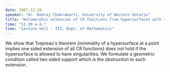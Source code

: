 ```yaml
---
date: 2007-12-20
speaker: "Dr. Debraj Chakrabarti, University of Western Ontario"
title: "Holomorphic extension of CR functions from hypersurfaces with singularities"
time: "11.30 a.m." 
time: "Lecture Hall - III, Dept. of Mathematics"
---
```

We show that Trepreau's theorem (minimality of a hypersurface at a point implies one sided extension of all CR functions) does not hold if the hypersurface is allowed to have singularities. We formulate a geometric condition called two sided support which is the obstruction to such extension.
